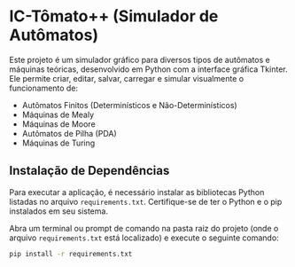 # IC-Tômato++ (Simulador de Autômatos)

Este projeto é um simulador gráfico para diversos tipos de autômatos e máquinas teóricas, desenvolvido em Python com a interface gráfica Tkinter. Ele permite criar, editar, salvar, carregar e simular visualmente o funcionamento de:

* Autômatos Finitos (Determinísticos e Não-Determinísticos)
* Máquinas de Mealy
* Máquinas de Moore
* Autômatos de Pilha (PDA)
* Máquinas de Turing

## Instalação de Dependências

Para executar a aplicação, é necessário instalar as bibliotecas Python listadas no arquivo `requirements.txt`. Certifique-se de ter o Python e o pip instalados em seu sistema.

Abra um terminal ou prompt de comando na pasta raiz do projeto (onde o arquivo `requirements.txt` está localizado) e execute o seguinte comando:

```bash
pip install -r requirements.txt